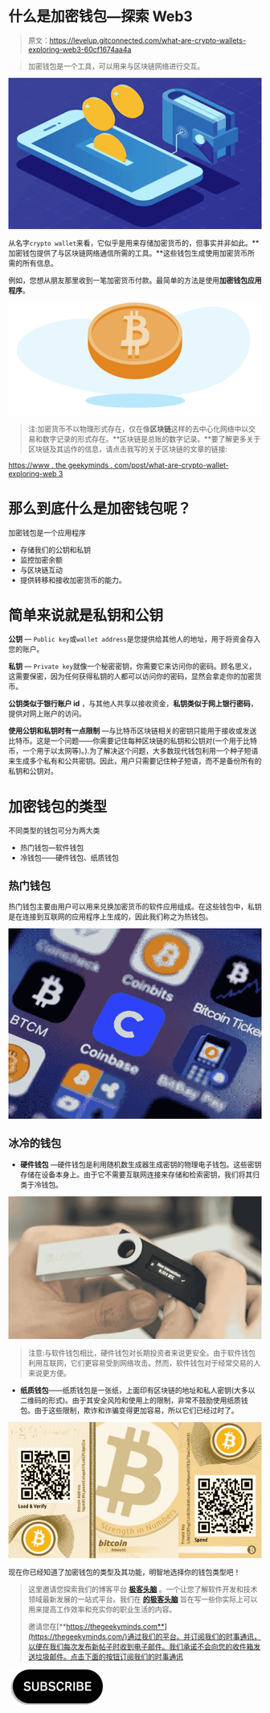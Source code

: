 # 什么是加密钱包—探索 Web3

> 原文：<https://levelup.gitconnected.com/what-are-crypto-wallets-exploring-web3-60cf1674aa4a>

> 加密钱包是一个工具，可以用来与区块链网络进行交互。

![](img/3ca9c505b369c58ba59714210b01a27a.png)

从名字`crypto wallet`来看，它似乎是用来存储加密货币的，但事实并非如此。**加密钱包提供了与区块链网络通信所需的工具。**这些钱包生成使用加密货币所需的所有信息。

例如，您想从朋友那里收到一笔加密货币付款。最简单的方法是使用**加密钱包应用程序**。

![](img/5d80e6b3a1af33835da410efbab5ad5e.png)

> 注:加密货币不以物理形式存在，仅在像**区块链**这样的去中心化网络中以交易和数字记录的形式存在。**区块链是总账的数字记录。**要了解更多关于区块链及其运作的信息，请点击我写的关于区块链的文章的链接:

[https://www . the geekyminds . com/post/what-are-crypto-wallet-exploring-web 3](https://www.thegeekyminds.com/post/what-are-crypto-wallets-exploring-web3)

# 那么到底什么是加密钱包呢？

加密钱包是一个应用程序

*   存储我们的公钥和私钥
*   监控加密余额
*   与区块链互动
*   提供转移和接收加密货币的能力。

# 简单来说就是私钥和公钥

**公钥** — `Public key`或`wallet address`是您提供给其他人的地址，用于将资金存入您的账户。

**私钥** — `Private key`就像一个秘密密钥，你需要它来访问你的密码。顾名思义，这需要保密，因为任何获得私钥的人都可以访问你的密码，显然会拿走你的加密货币。

**公钥类似于银行账户 id** ，与其他人共享以接收资金，**私钥类似于网上银行密码**，提供对网上账户的访问。

**使用公钥和私钥时有一点限制** —与比特币区块链相关的密钥只能用于接收或发送比特币。这是一个问题——你需要记住每种区块链的私钥和公钥对(一个用于比特币，一个用于以太网等)。).为了解决这个问题，大多数现代钱包利用一个种子短语来生成多个私有和公共密钥。因此，用户只需要记住种子短语，而不是备份所有的私钥和公钥对。

# 加密钱包的类型

不同类型的钱包可分为两大类

*   热门钱包—软件钱包
*   冷钱包——硬件钱包、纸质钱包

## 热门钱包

热门钱包主要由用户可以用来兑换加密货币的软件应用组成。在这些钱包中，私钥是在连接到互联网的应用程序上生成的，因此我们称之为热钱包。

![](img/1f24fa33095fe0ec78fa1876715652b3.png)

## 冰冷的钱包

*   **硬件钱包** —硬件钱包是利用随机数生成器生成密钥的物理电子钱包。这些密钥存储在设备本身上。由于它不需要互联网连接来存储和检索密钥，我们将其归类于冷钱包。

![](img/e167be247064a8b9c37acab029dbdcda.png)

> 注意:与软件钱包相比，硬件钱包对长期投资者来说更安全。由于软件钱包利用互联网，它们更容易受到网络攻击。然而，软件钱包对于经常交易的人来说更方便。

*   **纸质钱包**——纸质钱包是一张纸，上面印有区块链的地址和私人密钥(大多以二维码的形式)。由于其安全风险和使用上的限制，非常不鼓励使用纸质钱包。由于这些限制，欺诈和诈骗变得更加容易，所以它们已经过时了。

![](img/3f6519372b97428f244e53cfeb139df3.png)

现在你已经知道了加密钱包的类型及其功能，明智地选择你的钱包类型吧！

> 这里邀请您探索我们的博客平台 [**极客头脑**](https://www.thegeekyminds.com/) 。一个让您了解软件开发和技术领域最新发展的一站式平台。我们在 [**的极客头脑**](https://www.thegeekyminds.com/) 旨在写一些你实际上可以用来提高工作效率和充实你的职业生活的内容。
> 
> 邀请您在[**https://thegeekyminds.com**](https://thegeekyminds.com/)通过我们的平台。并订阅我们的时事通讯，以便在我们每次发布新帖子时收到电子邮件。我们承诺不会向您的收件箱发送垃圾邮件。点击下面的按钮订阅我们的时事通讯

[![](img/4a5de013d837c50ee06e07184a40f3fd.png)](https://forms.wix.com/4444cf13-7653-460d-9b32-f2e4e65544d1:c2184260-1ab5-4c6a-a37d-53de0778afa0)
